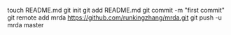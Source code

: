 touch README.md
git init
git add README.md
git commit -m "first commit"
git remote add mrda https://github.com/runkingzhang/mrda.git
git push -u mrda master